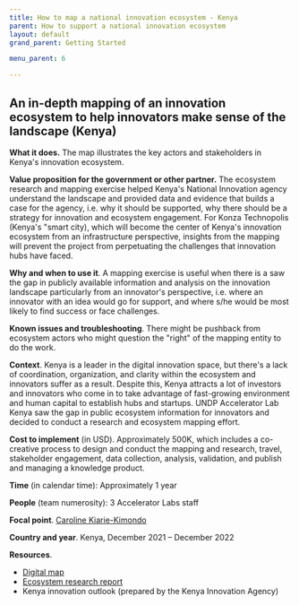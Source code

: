 ```yaml
---
title: How to map a national innovation ecosystem - Kenya
parent: How to support a national innovation ecosystem
layout: default
grand_parent: Getting Started

menu_parent: 6

---
```


## An in-depth mapping of an innovation ecosystem to help innovators make sense of the landscape (Kenya)


**What it does.** The map illustrates the key actors and stakeholders in Kenya's innovation ecosystem.

**Value proposition for the government or other partner.** The ecosystem research and mapping exercise helped Kenya's National Innovation agency understand the landscape and provided data and evidence that builds a case for the agency, i.e. why it should be supported, why there should be a strategy for innovation and ecosystem engagement. For Konza Technopolis (Kenya's "smart city), which will become the center of Kenya's innovation ecosystem from an infrastructure perspective, insights from the mapping will prevent the project from perpetuating the challenges that innovation hubs have faced.

**Why and when to use it**. A mapping exercise is useful when there is a saw the gap in publicly available information and analysis on the innovation landscape particularly from an innovator's perspective, i.e. where an innovator with an idea would go for support, and where s/he would be most likely to find success or face challenges.

**Known issues and troubleshooting**. There might be pushback from ecosystem actors who might question the "right" of the mapping entity to do the work.

**Context**. Kenya is a leader in the digital innovation space, but there's a lack of coordination, organization, and clarity within the ecosystem and innovators suffer as a result. Despite this, Kenya attracts a lot of investors and innovators who come in to take advantage of fast-growing environment and human capital to establish hubs and startups. UNDP Accelerator Lab Kenya saw the gap in public ecosystem information for innovators and decided to conduct a research and ecosystem mapping effort.

**Cost to implement** (in USD). Approximately 500K, which includes a co-creative process to design and conduct the mapping and research, travel, stakeholder engagement, data collection, analysis, validation, and publish and managing a knowledge product.

**Time** (in calendar time): Approximately 1 year

**People** (team numerosity): 3 Accelerator Labs staff

**Focal point**. [Caroline Kiarie-Kimondo](/contributors/Caroline-Kiarie.html)

**Country and year**. Kenya, December 2021 – December 2022

**Resources**.

- [Digital map](https://undp.sharepoint.com/:b:/s/AcceleratorLabsNetwork/Ees4V2pWiwdDrdeihRQO8ckBYUf5l_J6if0P2Dlk80q8Nw?e=14gIv0)
- [Ecosystem research report](https://undp.sharepoint.com/:b:/s/AcceleratorLabsNetwork/ER9Bq6S2bc1LkCQ4IJov-XgBA9PbPdMdfYuhMuGqrRXFTA?e=aGwNnO)
- Kenya innovation outlook (prepared by the Kenya Innovation Agency)





